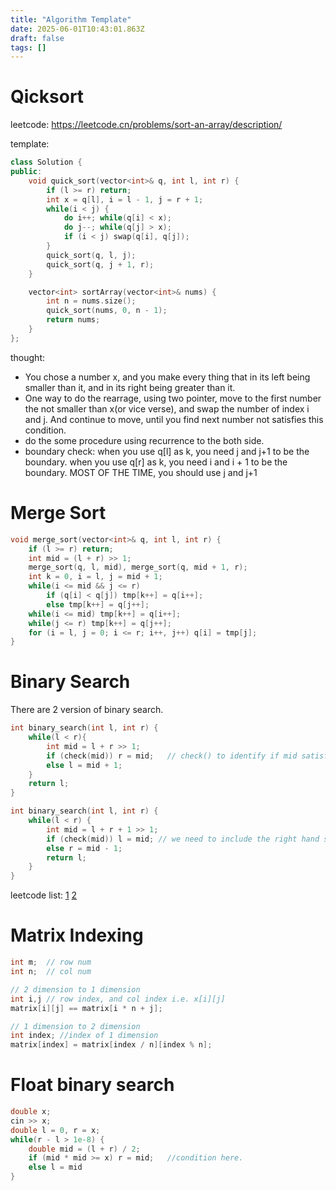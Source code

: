 ```yaml
---
title: "Algorithm Template"
date: 2025-06-01T10:43:01.863Z
draft: false
tags: []
---
```


# Qicksort

leetcode: https://leetcode.cn/problems/sort-an-array/description/

template:
```cpp
class Solution {
public:
    void quick_sort(vector<int>& q, int l, int r) {
        if (l >= r) return;
        int x = q[l], i = l - 1, j = r + 1;
        while(i < j) {
            do i++; while(q[i] < x);
            do j--; while(q[j] > x);
            if (i < j) swap(q[i], q[j]);
        }
        quick_sort(q, l, j);
        quick_sort(q, j + 1, r);
    }

    vector<int> sortArray(vector<int>& nums) {
        int n = nums.size();
        quick_sort(nums, 0, n - 1);
        return nums;
    }
};

```
thought: 
- You chose a number x, and you make every thing that in its left being smaller than it, and in its right being greater than it.
- One way to do the rearrage, using two pointer, move to the first number the not smaller than x(or vice verse), and swap the number of index i and j. And continue to move, until you find next number not satisfies this condition.
- do the some procedure using recurrence to the both side.
- boundary check: when you use q\[l\] as k, you need j and j+1 to be the boundary. when you use q\[r\] as k, you need i and i + 1 to be the boundary. MOST OF THE TIME, you should use j and j+1

# Merge Sort
```c
void merge_sort(vector<int>& q, int l, int r) {
	if (l >= r) return;
	int mid = (l + r) >> 1;
	merge_sort(q, l, mid), merge_sort(q, mid + 1, r);
	int k = 0, i = l, j = mid + 1;
	while(i <= mid && j <= r)
		if (q[i] < q[j]) tmp[k++] = q[i++];
		else tmp[k++] = q[j++];
	while(i <= mid) tmp[k++] = q[i++];
	while(j <= r) tmp[k++] = q[j++];
	for (i = l, j = 0; i <= r; i++, j++) q[i] = tmp[j]; 
}
```


# Binary Search
There are 2 version of binary search.
```c
int binary_search(int l, int r) {
	while(l < r){
		int mid = l + r >> 1;
		if (check(mid)) r = mid;   // check() to identify if mid satisfy the property. If yes, then we need to include mid too, if not, we need do not include mid.
		else l = mid + 1;
	}
	return l;
}

int binary_search(int l, int r) {
	while(l < r) {
		int mid = l + r + 1 >> 1;
		if (check(mid)) l = mid; // we need to include the right hand side this time. and mid is ok, so we need to include it, too.
		else r = mid - 1;
		return l;
	}
}
```

leetcode list:
[1](https://leetcode.cn/problems/search-a-2d-matrix/?envType=study-plan-v2&envId=top-100-liked)
[2](https://leetcode.cn/problems/find-minimum-in-rotated-sorted-array/description/)

# Matrix Indexing
```c
int m;  // row num
int n;  // col num

// 2 dimension to 1 dimension
int i,j // row index, and col index i.e. x[i][j]
matrix[i][j] == matrix[i * n + j];

// 1 dimension to 2 dimension
int index; //index of 1 dimension
matrix[index] = matrix[index / n][index % n];
```
# Float binary search
```c
double x;
cin >> x;
double l = 0, r = x;
while(r - l > 1e-8) {
	double mid = (l + r) / 2;
	if (mid * mid >= x) r = mid;   //condition here.
	else l = mid
}
```